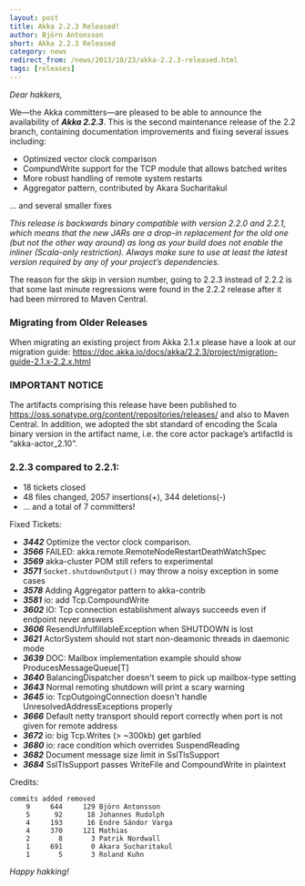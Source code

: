 ```yaml
---
layout: post
title: Akka 2.2.3 Released!
author: Björn Antonsson
short: Akka 2.2.3 Released
category: news
redirect_from: /news/2013/10/23/akka-2.2.3-released.html
tags: [releases]
---
```


*Dear hakkers,*

We—the Akka committers—are pleased to be able to announce the availability of ***Akka 2.2.3***. This is the second maintenance release of the 2.2 branch, containing documentation improvements and fixing several issues including:

 * Optimized vector clock comparison
 * CompundWrite support for the TCP module that allows batched writes
 * More robust handling of remote system restarts
 * Aggregator pattern, contributed by Akara Sucharitakul

 ... and several smaller fixes

 *This release is backwards binary compatible with version 2.2.0 and 2.2.1, which means that the new JARs are a drop-in replacement for the old one (but not the other way around) as long as your build does not enable the inliner (Scala-only restriction). Always make sure to use at least the latest version required by any of your project’s dependencies.*

The reason for the skip in version number, going to 2.2.3 instead of 2.2.2 is that some last minute regressions were found in the 2.2.2 release after it had been mirrored to Maven Central.

### Migrating from Older Releases

When migrating an existing project from Akka 2.1.x please have a look at our migration guide:
https://doc.akka.io/docs/akka/2.2.3/project/migration-guide-2.1.x-2.2.x.html

### IMPORTANT NOTICE

The artifacts comprising this release have been published to https://oss.sonatype.org/content/repositories/releases/ and also to Maven Central. In addition, we adopted the sbt standard of encoding the Scala binary version in the artifact name, i.e. the core actor package’s artifactId is “akka-actor_2.10”.

### 2.2.3 compared to 2.2.1:

* 18 tickets closed
* 48 files changed, 2057 insertions(+), 344 deletions(-)
* … and a total of 7 committers!

Fixed Tickets:

* ***3442***  Optimize the vector clock comparison.
* ***3566***  FAILED: akka.remote.RemoteNodeRestartDeathWatchSpec
* ***3569***  akka-cluster POM still refers to experimental
* ***3571***  `Socket.shutdownOutput()` may throw a noisy exception in some cases
* ***3578***  Adding Aggregator pattern to akka-contrib
* ***3581***  io: add Tcp.CompoundWrite
* ***3602***  IO: Tcp connection establishment always succeeds even if endpoint never answers
* ***3606***  ResendUnfulfillableException when SHUTDOWN is lost
* ***3621***  ActorSystem should not start non-deamonic threads in daemonic mode
* ***3639***  DOC: Mailbox implementation example should show ProducesMessageQueue[T]
* ***3640***  BalancingDispatcher doesn't seem to pick up mailbox-type setting
* ***3643***  Normal remoting shutdown will print a scary warning
* ***3645***  io: TcpOutgoingConnection doesn't handle UnresolvedAddressExceptions properly
* ***3666***  Default netty transport should report correctly when port is not given for remote address
* ***3672***  io: big Tcp.Writes (> ~300kb) get garbled
* ***3680***  io: race condition which overrides SuspendReading
* ***3682***  Document message size limit in SslTlsSupport
* ***3684***  SslTlsSupport passes WriteFile and CompoundWrite in plaintext

Credits:

    commits added removed
        9     644     129 Björn Antonsson
        5      92      18 Johannes Rudolph
        4     193      16 Endre Sándor Varga
        4     370     121 Mathias
        2       8       3 Patrik Nordwall
        1     691       0 Akara Sucharitakul
        1       5       3 Roland Kuhn

*Happy hakking!*

